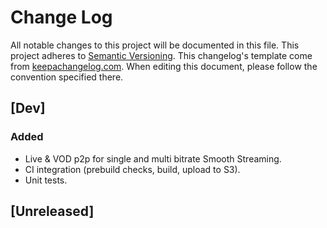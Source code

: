 # Change Log
All notable changes to this project will be documented in this file.
This project adheres to [Semantic Versioning](http://semver.org/).
This changelog's template come from [keepachangelog.com](http://keepachangelog.com/). When editing this document, please follow the convention specified there.

## [Dev]
### Added
- Live & VOD p2p for single and multi bitrate Smooth Streaming.
- CI integration (prebuild checks, build, upload to S3).
- Unit tests.

## [Unreleased]
